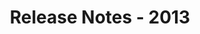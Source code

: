 ﻿---
title: Release Notes - 2013
second_title: Aspose.Words for Reporting Services
articleTitle: Release Notes - 2013
linktitle: Release Notes - 2013
description: "Aspose.Words for Reporting Services Release Notes - 2013 – learn about the latest updates and fixes."
type: docs
weight: 60
url: /reportingservices/release-notes-2013/
---


